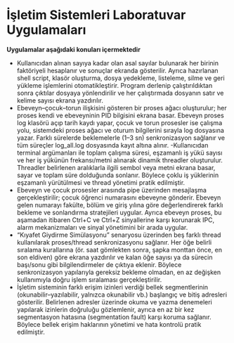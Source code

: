 # İşletim Sistemleri Laboratuvar Uygulamaları 
**Uygulamalar aşağıdaki konuları içermektedir** 

- Kullanıcıdan alınan sayıya kadar olan asal sayılar bulunarak her birinin faktöriyeli hesaplanır ve sonuçlar ekranda gösterilir. Ayrıca hazırlanan shell script, klasör oluşturma, dosya yedekleme, listeleme, silme ve geri yükleme işlemlerini otomatikleştirir. Program derlenip çalıştırıldıktan sonra çıktılar dosyaya yönlendirilir ve her çalıştırmada dosyanın satır ve kelime sayısı ekrana yazdırılır.
- Ebeveyn–çocuk–torun ilişkisini gösteren bir proses ağacı oluşturulur; her proses kendi ve ebeveyninin PID bilgisini ekrana basar. Ebeveyn proses log klasörü açıp tarih kaydı yapar, çocuk ve torun prosesler ise çalışma yolu, sistemdeki proses ağacı ve oturum bilgilerini sırayla log dosyasına yazar. Farklı sürelerde beklemelerle (1–3 sn) senkronizasyon sağlanır ve tüm süreçler log\_all.log dosyasında kayıt altına alınır.
-Kullanıcıdan terminal argümanları ile toplam çalışma süresi, eşzamanlı iş yükü sayısı ve her iş yükünün frekansı/metni alınarak dinamik threadler oluşturulur. Threadler belirlenen aralıklarla ilgili sembol veya metni ekrana basar, sayar ve toplam süre dolduğunda sonlanır. Böylece çoklu iş yüklerinin eşzamanlı yürütülmesi ve thread yönetimi pratik edilmiştir.
- Ebeveyn ve çocuk prosesler arasında pipe üzerinden mesajlaşma gerçekleştirilir; çocuk öğrenci numarasını ebeveyne gönderir. Ebeveyn gelen numarayı fakülte, bölüm ve giriş yılına göre değerlendirerek farklı bekleme ve sonlandırma stratejileri uygular. Ayrıca ebeveyn proses, bu aşamadan itibaren Ctrl+C ve Ctrl+Z sinyallerine karşı korunarak IPC, alarm mekanizmaları ve sinyal yönetimini bir arada uygular.
- “Kıyafet Giydirme Simülasyonu” senaryosu üzerinden beş farklı thread kullanılarak proses/thread senkronizasyonu sağlanır. Her öğe belirli sıralama kurallarına (ör. saat gömlekten sonra, şapka monttan önce, en son eldiven) göre ekrana yazdırılır ve kalan öğe sayısı ya da sürecin başı/sonu gibi bilgilendirmeler de çıktıya eklenir. Böylece senkronizasyon yapılarıyla gereksiz bekleme olmadan, en az değişken kullanımıyla doğru işlem sıralaması gerçekleştirilir.
- İşletim sisteminin farklı erişim izinleri verdiği bellek segmentlerinin (okunabilir–yazılabilir, yalnızca okunabilir vb.) başlangıç ve bitiş adresleri gösterilir. Belirlenen adresler üzerinde okuma ve yazma denemeleri yapılarak izinlerin doğruluğu gözlemlenir, ayrıca en az bir kez segmentasyon hatasına (segmentation fault) karşı koruma sağlanır. Böylece bellek erişim haklarının yönetimi ve hata kontrolü pratik edilmiştir.
